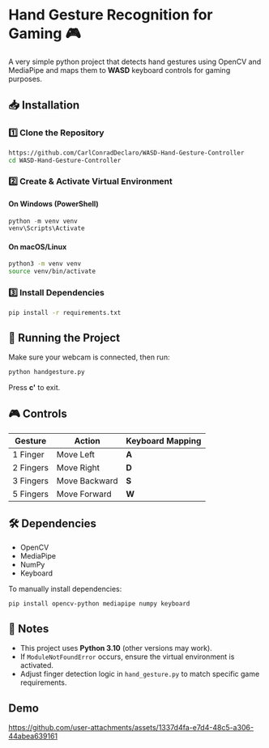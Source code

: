  # Hand Gesture Recognition for Gaming 🎮

A very simple python project that detects hand gestures using OpenCV and MediaPipe and maps them to **WASD** keyboard controls for gaming purposes.

## 📥 Installation

### 1️⃣ Clone the Repository
```sh
https://github.com/CarlConradDeclaro/WASD-Hand-Gesture-Controller
cd WASD-Hand-Gesture-Controller
```

### 2️⃣ Create & Activate Virtual Environment
#### On Windows (PowerShell)
```powershell
python -m venv venv
venv\Scripts\Activate
```

#### On macOS/Linux
```sh
python3 -m venv venv
source venv/bin/activate
```

### 3️⃣ Install Dependencies
```sh
pip install -r requirements.txt
```

## 🚀 Running the Project
Make sure your webcam is connected, then run:
```sh
python handgesture.py
```
Press **c'** to exit.

## 🎮 Controls

| Gesture  | Action       | Keyboard Mapping |
|----------|-------------|------------------|
| 1 Finger | Move Left   | **A**            |
| 2 Fingers | Move Right  | **D**            |
| 3 Fingers | Move Backward | **S**       |
| 5 Fingers | Move Forward  | **W**       |

## 🛠 Dependencies
- OpenCV
- MediaPipe
- NumPy
- Keyboard

To manually install dependencies:
```sh
pip install opencv-python mediapipe numpy keyboard
```

## 📝 Notes
- This project uses **Python 3.10** (other versions may work).
- If `ModuleNotFoundError` occurs, ensure the virtual environment is activated.
- Adjust finger detection logic in `hand_gesture.py` to match specific game requirements.


## Demo

https://github.com/user-attachments/assets/1337d4fa-e7d4-48c5-a306-44abea639161





 
